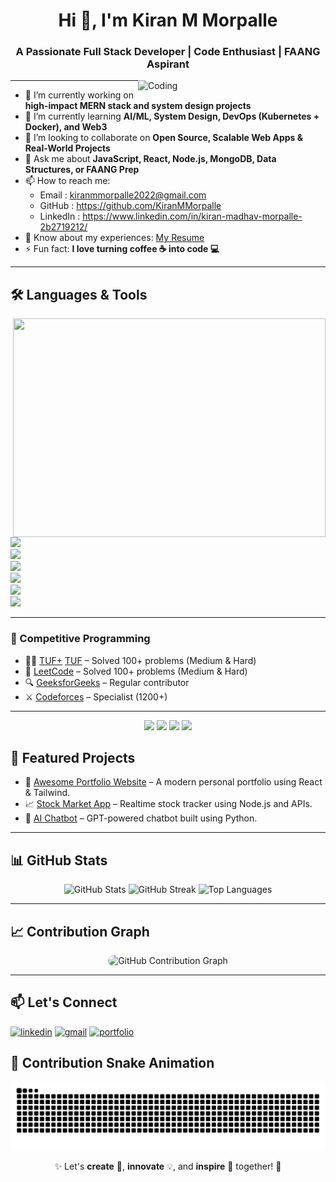 <!-- Profile README for @KiranMMorpalle -->
<h1 align="center">Hi 👋, I'm Kiran M Morpalle</h1>
<h3 align="center">A Passionate Full Stack Developer | Code Enthusiast | FAANG Aspirant</h3>

<img align="right" alt="Coding" width="300" src="https://cdn.dribbble.com/users/1162077/screenshots/3848914/programmer.gif"/>

---
<!-- Profile README for @KiranMMorpalle -->
- 🔭 I’m currently working on **high-impact MERN stack and system design projects**
- 🌱 I’m currently learning **AI/ML, System Design, DevOps (Kubernetes + Docker), and Web3**
- 👯 I’m looking to collaborate on **Open Source, Scalable Web Apps & Real-World Projects**
- 💬 Ask me about **JavaScript, React, Node.js, MongoDB, Data Structures, or FAANG Prep**
- 📫 How to reach me:
    - Email    : kiranmmorpalle2022@gmail.com
    - GitHub   : https://github.com/KiranMMorpalle
    - LinkedIn : https://www.linkedin.com/in/kiran-madhav-morpalle-2b2719212/
- 📄 Know about my experiences: [My Resume](#) <!-- Replace with actual resume link -->
- ⚡ Fun fact: **I love turning coffee ☕ into code 💻**

---
## 🛠️ Languages & Tools
<img align="right" src="https://user-images.githubusercontent.com/74038190/212750672-2f3f2b50-c84f-4ed8-a60a-849ae69ff9df.gif" height="350" width="500"> </br>

<img src="https://skillicons.dev/icons?i=c,cpp,javascript,java,python"> <br/>
<img src="https://skillicons.dev/icons?i=html,css,tailwind,bootstrap,react"> <br/>
<img src="https://skillicons.dev/icons?i=nodejs,nextjs,expressjs"> <br/>
<img src="https://skillicons.dev/icons?i=mysql,mongodb,postgresql"> <br/>
<img src="https://skillicons.dev/icons?i=git,github"> <br/>
<img src="https://skillicons.dev/icons?i=linux"> <br/> 

---

### 🚀 Competitive Programming

- 👨‍💻 [TUF+](https://takeuforward.org/plus/profile/Kiran07052021) [TUF](https://takeuforward.org/profile/Kiran07052021) – Solved 100+ problems (Medium & Hard)
- 🧠 [LeetCode](https://leetcode.com/u/KiranMMorpalle/) – Solved 100+ problems (Medium & Hard)
- 🔍 [GeeksforGeeks](https://auth.geeksforgeeks.org/user/your-user-id/profile) – Regular contributor
- ⚔️ [Codeforces](https://codeforces.com/profile/your-id) – Specialist (1200+)

---
<p align="center">
  <img src="https://img.shields.io/github/followers/KiranMMorpalle?label=Follow&style=social" />
  <img src="https://img.shields.io/badge/MERN-FullStack-blue?logo=javascript" />
  <img src="https://img.shields.io/badge/Open%20Source-Contributor-blueviolet?logo=github" />
  <img src="https://img.shields.io/badge/LeetCode-Top%2050%25-orange?logo=leetcode" />
</p>

## 📌 Featured Projects

- 🚀 [Awesome Portfolio Website](https://github.com/KiranMMorpalle/portfolio) – A modern personal portfolio using React & Tailwind.
- 📈 [Stock Market App](https://github.com/KiranMMorpalle/stock-app) – Realtime stock tracker using Node.js and APIs.
- 🧠 [AI Chatbot](https://github.com/KiranMMorpalle/ai-chatbot) – GPT-powered chatbot built using Python.

---
## 📊 GitHub Stats

<p align="center">
  <img src="https://github-readme-stats.vercel.app/api?username=KiranMMorpalle&show_icons=true&theme=radical" alt="GitHub Stats" />
  <img src="https://github-readme-streak-stats.herokuapp.com/?user=KiranMMorpalle&theme=radical" alt="GitHub Streak" />
<!--   <img src="https://streak-stats.demolab.com/?user=KiranMMorpalle&theme=radical" alt="GitHub Streak" /> -->
  <img src="https://github-readme-stats.vercel.app/api/top-langs/?username=KiranMMorpalle&layout=compact&theme=radical" alt="Top Languages" />
</p>

---
<!-- ## 🏆 Achievements & Certifications

- 🥇 **Certified JavaScript Developer** – by XYZ Academy, 2025  
- 🏅 **Top 10 Finalist** – CodeHunt Hackathon 2024 (out of 5,000+ participants)  
- 📜 **AWS Certified Cloud Practitioner** – Issued by Amazon Web Services, 2024  
- 🎓 **Coursera: Full-Stack Web Development** – Completed with Honors, 2023  
- 💡 **Best Project Award** – "HelpFund" Crowdfunding Web App – College TechFest 2025  

-->

## 📈 Contribution Graph
<div align="center">
  <img src="https://github-readme-activity-graph.vercel.app/graph?username=KiranMMorpalle&bg_color=220a28&color=ffffff&line=c56a90&point=ffeb95&area=false&hide_border=false" 
    style="border-radius: 15px;"
    alt="GitHub Contribution Graph"/>
</div>

---
## 📫 Let's Connect

<p align="left">
  <a href="https://www.linkedin.com/in/kiran-madhav-morpalle-2b2719212/" target="blank"><img src="https://cdn.jsdelivr.net/gh/devicons/devicon/icons/linkedin/linkedin-original.svg" alt="linkedin" height="30" /></a>
  <a href="mailto:kiranmmorpalle2022@gmail.com"><img src="https://img.icons8.com/ios-filled/30/000000/gmail-new.png" alt="gmail" /></a>
  <a href="https://kiranmmorpalle.dev"><img src="https://img.icons8.com/ios/30/000000/domain.png" alt="portfolio" /></a>
</p>
<!-- <a href="https://twitter.com/yourhandle"><img src="https://cdn.jsdelivr.net/gh/devicons/devicon/icons/twitter/twitter-original.svg" height="30" alt="twitter" /></a> -->

## 🐍 Contribution Snake Animation

<p align="center">
  <img src="https://raw.githubusercontent.com/KiranMMorpalle/KiranMMorpalle/output/snake.svg" alt="Snake animation" />
</p>

<p align="center">✨ Let's <strong>create</strong> 🎨, <strong>innovate</strong> 💡, and <strong>inspire</strong> 🌟 together! 🚀</p>

